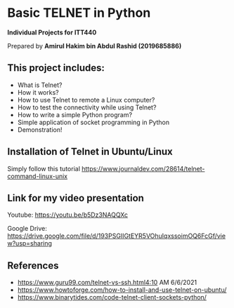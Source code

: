 ﻿# Basic TELNET in Python

**Individual Projects for ITT440**

Prepared by **Amirul Hakim bin Abdul Rashid (2019685886)**

## This project includes:
- What is Telnet?
- How it works?
- How to use Telnet to remote a Linux computer?
- How to test the connectivity while using Telnet?
- How to write a simple Python program?
- Simple application of socket programming in Python
- Demonstration!

## Installation of Telnet in Ubuntu/Linux

Simply follow this tutorial
https://www.journaldev.com/28614/telnet-command-linux-unix


## Link for my video presentation

Youtube:
https://youtu.be/b5Dz3NAQQXc

Google Drive:
https://drive.google.com/file/d/193PSGIIGtEYR5VOhuIqxssoimOQ6FcGf/view?usp=sharing


## References

- https://www.guru99.com/telnet-vs-ssh.html4:10 AM 6/6/2021
- https://www.howtoforge.com/how-to-install-and-use-telnet-on-ubuntu/
- https://www.binarytides.com/code-telnet-client-sockets-python/
